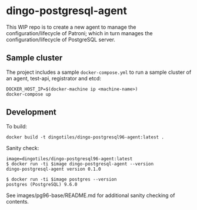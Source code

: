 # dingo-postgresql-agent

This WIP repo is to create a new agent to manage the configuration/lifecycle of Patroni; which in turn manages the configuration/lifecycle of PostgreSQL server.

## Sample cluster

The project includes a sample `docker-compose.yml` to run a sample cluster of an agent, test-api, registrator and etcd:

```
DOCKER_HOST_IP=$(docker-machine ip <machine-name>)
docker-compose up
```

## Development

To build:

```
docker build -t dingotiles/dingo-postgresql96-agent:latest .
```

Sanity check:

```
image=dingotiles/dingo-postgresql96-agent:latest
$ docker run -ti $image dingo-postgresql-agent --version
dingo-postgresql-agent version 0.1.0

$ docker run -ti $image postgres --version
postgres (PostgreSQL) 9.6.0
```

See images/pg96-base/README.md for additional sanity checking of contents.
